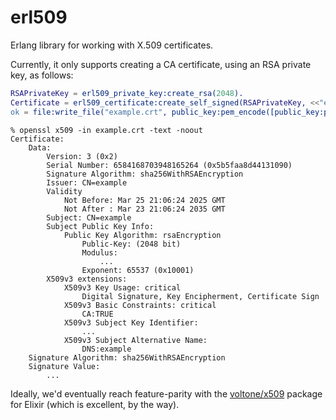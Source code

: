 # erl509

Erlang library for working with X.509 certificates.

Currently, it only supports creating a CA certificate, using an RSA private key, as follows:

```erlang
RSAPrivateKey = erl509_private_key:create_rsa(2048).
Certificate = erl509_certificate:create_self_signed(RSAPrivateKey, <<"example">>).
ok = file:write_file("example.crt", public_key:pem_encode([public_key:pem_entry_encode('Certificate', Certificate)])).
```

```
% openssl x509 -in example.crt -text -noout
Certificate:
    Data:
        Version: 3 (0x2)
        Serial Number: 6584168703948165264 (0x5b5faa8d44131090)
        Signature Algorithm: sha256WithRSAEncryption
        Issuer: CN=example
        Validity
            Not Before: Mar 25 21:06:24 2025 GMT
            Not After : Mar 23 21:06:24 2035 GMT
        Subject: CN=example
        Subject Public Key Info:
            Public Key Algorithm: rsaEncryption
                Public-Key: (2048 bit)
                Modulus:
                    ...
                Exponent: 65537 (0x10001)
        X509v3 extensions:
            X509v3 Key Usage: critical
                Digital Signature, Key Encipherment, Certificate Sign
            X509v3 Basic Constraints: critical
                CA:TRUE
            X509v3 Subject Key Identifier:
                ...
            X509v3 Subject Alternative Name:
                DNS:example
    Signature Algorithm: sha256WithRSAEncryption
    Signature Value:
        ...
```

Ideally, we'd eventually reach feature-parity with the [voltone/x509](https://github.com/voltone/x509) package for
Elixir (which is excellent, by the way).
